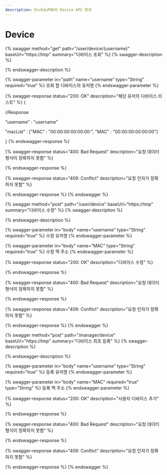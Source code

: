 ```yaml
---
description: EnvEduPNU의 Device API 명세
---
```


# Device

{% swagger method="get" path="/user/device/{username}" baseUrl="https://tmp" summary="디바이스 조회" %}
{% swagger-description %}

{% endswagger-description %}

{% swagger-parameter in="path" name="username" type="String" required="true" %}
조회 할 디바이스의  유저명
{% endswagger-parameter %}

{% swagger-response status="200: OK" description="해당 유저의 디바이스 리스트" %}
{

&#x20;   //Response

&#x20;   "username" : "username"

&#x20;   "macList" : \["MAC" : "00:00:00:00:00:00:", "MAC" : "00:00:00:00:00:00"]

}
{% endswagger-response %}

{% swagger-response status="400: Bad Request" description="요청 데이터 형식이 정확하지 못함" %}

{% endswagger-response %}

{% swagger-response status="409: Conflict" description="요청 인자가 정확하지 못함" %}

{% endswagger-response %}
{% endswagger %}

{% swagger method="post" path="/user/device" baseUrl="https://tmp" summary="디바이스 수정" %}
{% swagger-description %}

{% endswagger-description %}

{% swagger-parameter in="body" name="username" type="String" required="true" %}
수정 유저명
{% endswagger-parameter %}

{% swagger-parameter in="body" name="MAC" type="String" required="true" %}
수정 맥 주소
{% endswagger-parameter %}

{% swagger-response status="200: OK" description="디바이스 수정" %}

{% endswagger-response %}

{% swagger-response status="400: Bad Request" description="요청 데이터 형식이 정확하지 못함" %}

{% endswagger-response %}

{% swagger-response status="409: Conflict" description="요청 인자가 정확하지 못함" %}

{% endswagger-response %}
{% endswagger %}

{% swagger method="post" path="/manager/device" baseUrl="https://tmp" summary="디바이스 최초 등록" %}
{% swagger-description %}

{% endswagger-description %}

{% swagger-parameter in="body" name="username" type="String" required="true" %}
등록 유저명
{% endswagger-parameter %}

{% swagger-parameter in="body" name="MAC" required="true" type="String" %}
등록 맥 주소
{% endswagger-parameter %}

{% swagger-response status="200: OK" description="사용자 디바이스 추가" %}

{% endswagger-response %}

{% swagger-response status="400: Bad Request" description="요청 데이터 형식이 정확하지 못함" %}

{% endswagger-response %}

{% swagger-response status="409: Conflict" description="요청 인자가 정확하지 못함" %}

{% endswagger-response %}
{% endswagger %}

